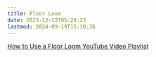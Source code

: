 ```yaml
---
title: Floor Loom
date: 2023-12-13T05:20:23
lastmod: 2024-09-19T15:18:36
---
```


[How to Use a Floor Loom YouTube Video Playlist](https://youtube.com/playlist?list=PLzGIFZvQRog8XZbyyMLldF4ZQHg4IGtAq&si=mDPtZiiTwFF_Mwqw)
